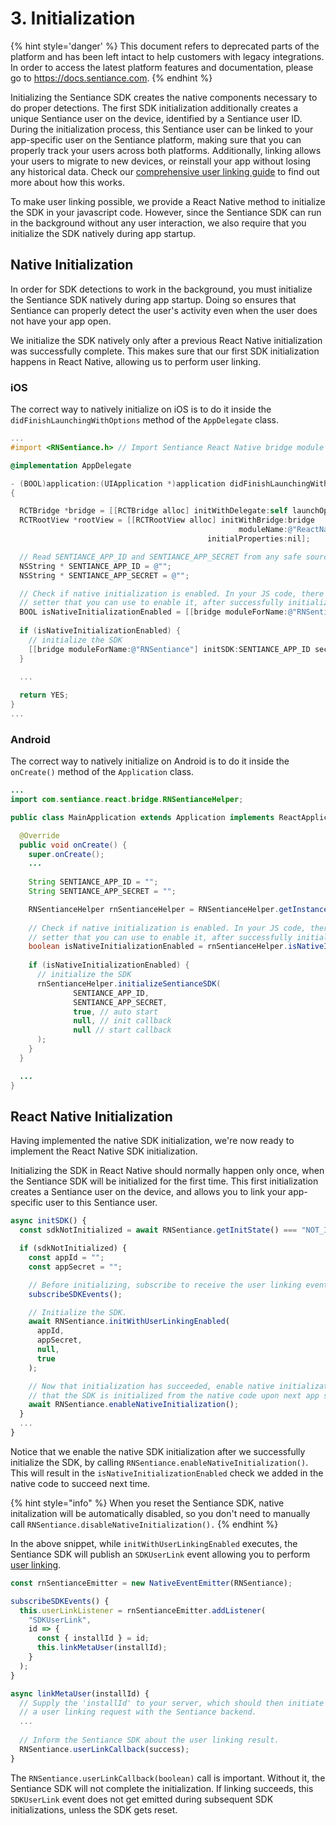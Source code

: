 # 3. Initialization

{% hint style='danger' %} This document refers to deprecated parts of the platform and has been left intact to help customers with legacy integrations. In order to access the latest platform features and documentation, please go to https://docs.sentiance.com. {% endhint %}

Initializing the Sentiance SDK creates the native components necessary to do proper detections. The first SDK initialization additionally creates a unique Sentiance user on the device, identified by a Sentiance user ID. During the initialization process, this Sentiance user can be linked to your app-specific user on the Sentiance platform, making sure that you can properly track your users across both platforms. Additionally, linking allows your users to migrate to new devices, or reinstall your app without losing any historical data. Check our [comprehensive user linking guide](../../../important-topics/user-linking-2.0.md) to find out more about how this works.

To make user linking possible, we provide a React Native method to initialize the SDK in your javascript code. However, since the Sentiance SDK can run in the background without any user interaction, we also require that you initialize the SDK natively during app startup.

## Native Initialization

In order for SDK detections to work in the background, you must initialize the Sentiance SDK natively during app startup. Doing so ensures that Sentiance can properly detect the user's activity even when the user does not have your app open.

We initialize the SDK natively only after a previous React Native initialization was successfully complete. This makes sure that our first SDK initialization happens in React Native, allowing us to perform user linking.

### iOS

The correct way to natively initialize on iOS is to do it inside the `didFinishLaunchingWithOptions` method of the `AppDelegate` class.

```objectivec
...
#import <RNSentiance.h> // Import Sentiance React Native bridge module

@implementation AppDelegate

- (BOOL)application:(UIApplication *)application didFinishLaunchingWithOptions:(NSDictionary *)launchOptions
{

  RCTBridge *bridge = [[RCTBridge alloc] initWithDelegate:self launchOptions:launchOptions];
  RCTRootView *rootView = [[RCTRootView alloc] initWithBridge:bridge
                                                   moduleName:@"ReactNativeApp"
                                            initialProperties:nil];

  // Read SENTIANCE_APP_ID and SENTIANCE_APP_SECRET from any safe source
  NSString * SENTIANCE_APP_ID = @"";
  NSString * SENTIANCE_APP_SECRET = @"";

  // Check if native initialization is enabled. In your JS code, there's an equivalent
  // setter that you can use to enable it, after successfully initializing the SDK there.
  BOOL isNativeInitializationEnabled = [[bridge moduleForName:@"RNSentiance"] isNativeInitializationEnabled];
  
  if (isNativeInitializationEnabled) {
    // initialize the SDK
    [[bridge moduleForName:@"RNSentiance"] initSDK:SENTIANCE_APP_ID secret:SENTIANCE_APP_SECRET baseURL:nil shouldStart:YES resolver:nil rejecter:nil];
  }
  
  ...

  return YES;
}
...
```

### Android

The correct way to natively initialize on Android is to do it inside the `onCreate()` method of the `Application` class. 

```java
...
import com.sentiance.react.bridge.RNSentianceHelper;

public class MainApplication extends Application implements ReactApplication {

  @Override
  public void onCreate() {
    super.onCreate();
    ...
    
    String SENTIANCE_APP_ID = "";
    String SENTIANCE_APP_SECRET = "";

    RNSentianceHelper rnSentianceHelper = RNSentianceHelper.getInstance(getApplicationContext());
  
    // Check if native initialization is enabled. In your JS code, there's an equivalent
    // setter that you can use to enable it, after successfully initializing the SDK there.
    boolean isNativeInitializationEnabled = rnSentianceHelper.isNativeInitializationEnabled();
    
    if (isNativeInitializationEnabled) {
      // initialize the SDK
      rnSentianceHelper.initializeSentianceSDK(
              SENTIANCE_APP_ID,
              SENTIANCE_APP_SECRET,
              true, // auto start
              null, // init callback
              null // start callback
      );
    }
  }

  ...
}
```

## React Native Initialization

Having implemented the native SDK initialization, we're now ready to implement the React Native SDK initialization.

Initializing the SDK in React Native should normally happen only once, when the Sentiance SDK will be initialized for the first time. This first initialization creates a Sentiance user on the device, and allows you to link your app-specific user to this Sentiance user.

```javascript
async initSDK() {
  const sdkNotInitialized = await RNSentiance.getInitState() === "NOT_INITIALIZED";

  if (sdkNotInitialized) {
    const appId = "";
    const appSecret = "";

    // Before initializing, subscribe to receive the user linking event.
    subscribeSDKEvents();

    // Initialize the SDK.
    await RNSentiance.initWithUserLinkingEnabled(
      appId,
      appSecret,
      null,
      true
    );

    // Now that initialization has succeeded, enable native initialization so
    // that the SDK is initialized from the native code upon next app startup.
    await RNSentiance.enableNativeInitialization();
  }
  ...
}
```

Notice that we enable the native SDK initialization after we successfully initialize the SDK, by calling `RNSentiance.enableNativeInitialization()`. This will result in the `isNativeInitializationEnabled` check we added in the native code to succeed next time.

{% hint style="info" %}
When you reset the Sentiance SDK, native initalization will be automatically disabled, so you don't need to manually call `RNSentiance.disableNativeInitialization().`
{% endhint %}

In the above snippet, while `initWithUserLinkingEnabled` executes, the Sentiance SDK will publish an `SDKUserLink` event allowing you to perform [user linking](https://docs.sentiance.com/important-topics/user-linking-2.0).

```javascript
const rnSentianceEmitter = new NativeEventEmitter(RNSentiance);

subscribeSDKEvents() {
  this.userLinkListener = rnSentianceEmitter.addListener(
    "SDKUserLink",
    id => {
      const { installId } = id;
      this.linkMetaUser(installId);
    }
  );
}

async linkMetaUser(installId) {
  // Supply the 'installId' to your server, which should then initiate
  // a user linking request with the Sentiance backend.
  ...
  
  // Inform the Sentiance SDK about the user linking result.
  RNSentiance.userLinkCallback(success);
}
```

The `RNSentiance.userLinkCallback(boolean)` call is important. Without it, the Sentiance SDK will not complete the initialization. If linking succeeds, this `SDKUserLink` event does not get emitted during subsequent SDK initializations, unless the SDK gets reset.

